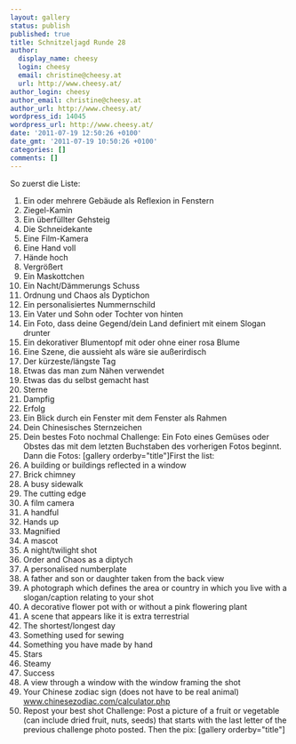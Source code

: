 ```yaml
---
layout: gallery
status: publish
published: true
title: Schnitzeljagd Runde 28
author:
  display_name: cheesy
  login: cheesy
  email: christine@cheesy.at
  url: http://www.cheesy.at/
author_login: cheesy
author_email: christine@cheesy.at
author_url: http://www.cheesy.at/
wordpress_id: 14045
wordpress_url: http://www.cheesy.at/
date: '2011-07-19 12:50:26 +0100'
date_gmt: '2011-07-19 10:50:26 +0100'
categories: []
comments: []
---
```

<!--:de-->So zuerst die Liste:
1. Ein oder mehrere Gebäude als Reflexion in Fenstern
2. Ziegel-Kamin
3. Ein überfüllter Gehsteig
4. Die Schneidekante
5. Eine Film-Kamera
6. Eine Hand voll
7. Hände hoch
8. Vergrößert
9. Ein Maskottchen
10. Ein Nacht/Dämmerungs Schuss
11. Ordnung und Chaos als Dyptichon
12. Ein personalisiertes Nummernschild
13. Ein Vater und Sohn oder Tochter von hinten
14. Ein Foto, dass deine Gegend/dein Land definiert mit einem Slogan drunter
15. Ein dekorativer Blumentopf mit oder ohne einer rosa Blume
16. Eine Szene, die aussieht als wäre sie außerirdisch
17. Der kürzeste/längste Tag
18. Etwas das man zum Nähen verwendet
19. Etwas das du selbst gemacht hast
20. Sterne
21. Dampfig
22. Erfolg
23. Ein Blick durch ein Fenster mit dem Fenster als Rahmen
24. Dein Chinesisches Sternzeichen
25. Dein bestes Foto nochmal
Challenge:
Ein Foto eines Gemüses oder Obstes das mit dem letzten Buchstaben des vorherigen Fotos beginnt.
Dann die Fotos:
[gallery orderby="title"]<!--:--><!--:en-->First the list:
1. A building or buildings reflected in a window
2. Brick chimney
3. A busy sidewalk
4. The cutting edge
5. A film camera
6. A handful
7. Hands up
8. Magnified
9. A mascot
10. A night/twilight shot
11. Order and Chaos as a diptych
12. A personalised numberplate
13. A father and son or daughter taken from the back view
14. A photograph which defines the area or country in which you live with a slogan/caption relating to your shot
15. A decorative flower pot with or without a pink flowering plant
16. A scene that appears like it is extra terrestrial
17. The shortest/longest day
18. Something used for sewing
19. Something you have made by hand
20. Stars
21. Steamy
22. Success
23. A view through a window with the window framing the shot
24. Your Chinese zodiac sign (does not have to be real animal) www.chinesezodiac.com/calculator.php
25. Repost your best shot
Challenge:
Post a picture of a fruit or vegetable (can include dried fruit, nuts, seeds) that starts with the last letter of the previous challenge photo posted.
Then the pix:
[gallery orderby="title"]<!--:-->
